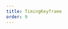 ```yaml
---
title: TimingKeyframe
order: 9
---
```


<!-- <embed src="@/docs/manual/core/chart.zh.md"></embed> -->
